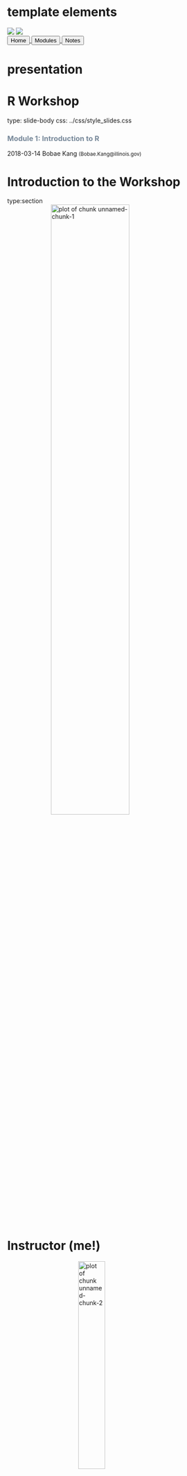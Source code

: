 # template elements
<div class="header"></div>
<div class="footer"></div>
<img src="../images/icjia.png" class="logo"></img>
<img src="../images/il_seal.gif" class="seal"></img>
<div class="buttons">
<a href="../index.html">
  <button type="button">Home</button>
</a>
<a href="../modules.html">
  <button type="button">Modules</button>
</a>
<a href="../notes/module1_notes.html">
  <button type="button">Notes</button>
</a>
</div>
<link href="https://fonts.googleapis.com/css?family=Oswald" rel="stylesheet">


# presentation
R Workshop
========================================================
type: slide-body
css: ../css/style_slides.css
<h3 style="color: #789">Module 1: Introduction to R</h3>  
2018-03-14  
Bobae Kang  
<small>(Bobae.Kang@illinois.gov)</small>  


Introduction to the Workshop
========================================================
type:section
<img src="../images/icjia-x-r.png" title="plot of chunk unnamed-chunk-1" alt="plot of chunk unnamed-chunk-1" width="60%" style="display: block; margin: auto; box-shadow: none;" />


Instructor (me!)
========================================================
<img src="../images/smily-face.png" title="plot of chunk unnamed-chunk-2" alt="plot of chunk unnamed-chunk-2" width="35%" style="display: block; margin: auto; box-shadow: none;" />


Workshop objectives
========================================================
This workshop will help you **to get started** and provide you with the basic skills and techniques in using R for research and data analysis. 

Ultimately, this workshop seeks to help you **to gain the knowledge and confidence necesary to learn** what they need to know for you own research projects.


========================================================
<br>

* Import and manipulate tabular data files using R
* Create simple data visualizations (scatterplot, histogram, bar chart, line chart, etc.) to extract insight from data using R
* Perform basic statistical analysis using R
* Generate a report on a simple data analysis task using R

***

<br>
* Understand the basic elements of the R programming language
* Employ the programmatic approach to research and data analysis projects
* Leverage online resources to find solutions to specific questions on using R for a given task.


A programming approach to research
========================================================
<img src="../images/programming-approach.png" title="plot of chunk unnamed-chunk-3" alt="plot of chunk unnamed-chunk-3" width="40%" style="display: block; margin: auto; box-shadow: none;" />
<p style="font-size:0.5em; text-align: center; color: #777;">
Source: <a href="https://pixabay.com/en/code-geek-talk-code-to-me-coffee-cup-2680204/">pixabay.com</a>
</p>


GUI workflow vs. programmatic workflow
========================================================
<div style="margin-top: 30%">
<img src="../images/archer.png" title="plot of chunk unnamed-chunk-4" alt="plot of chunk unnamed-chunk-4" width="80%" style="display: block; margin: auto; box-shadow: none;" />
</div>

***

<div style="margin-top: 30%">
<img src="../images/lana.png" title="plot of chunk unnamed-chunk-5" alt="plot of chunk unnamed-chunk-5" width="80%" style="display: block; margin: auto; box-shadow: none;" />
</div>


GUI workflow
========================================================
* Download datasets (to the Download folder)
* Examine each dataset in MS Excel
* Copy + paste data into a single spreadsheet
* Open the combined dataset in SPSS
* Run a regression analysis in SPSS
* Write a report in MS Word
* Submit the report


Programmatic workflow
========================================================
* Set up a directory
* Write an R program to download datasets
* Write an R program to combine and clean datasets
* Write an R program to run regression analysis and draw plots
* Write an R program to generate a report
* Submit the report


Benefits of a programming approach
========================================================
* Automation
* Modularity
* Reproducibility
* Version control

Automation
========================================================
* Implementing the research work in programs that will run later to automatically execute the work
* Producing consistent results

Modularity
========================================================
> In software design, modularity refers to a logical partitioning of the "software design" that allows complex software to be manageable for the purpose of implementation and maintenance.<br> - ["Modularity", Wikipedia](https://en.wikipedia.org/wiki/Modularity)

* Breaking down different stages or steps of research work into smaller but meaningful parts
* Separate programms for separate tasks
* Writing custom functions


Reproducibility
========================================================
> Reproducibility refers to the ability of a researcher to duplicate the results of a prior study using the same materials and procedures as were used by the original investigator. [...] Reproducibility is a minimum necessary condition for a finding to be believable and informative.<br> - [U.S. NSF Subcommittee on Replicability in Science](https://www.nsf.gov/sbe/AC_Materials/SBE_Robust_and_Reliable_Research_Report.pdf)

* Greater productivity in a collaborative project

Version control
========================================================
* The practice of managing changes in a document or a program in a systematic fashion
* Protecting the work from (unintentional) corruptions
* An example of version control system: Git


Introducing ...
========================================================
type:section

```
[1] "Hello World!"
```

<img src="../images/Rlogo.png" title="plot of chunk unnamed-chunk-6" alt="plot of chunk unnamed-chunk-6" width="35%" style="display: block; margin: auto; box-shadow: none;" />
<p style="font-size:0.5em; text-align: center; color: #777;">
Source: <a href="https://www.r-project.org/logo/">r-project.org</a>
</p>


What is R?
========================================================
> "R is a language and environment for statistical computing and graphics."<br>- The R Foundation

* *Built for* data analysis and visualization
* One of the the most popular choices of programming language among academic researchers and data scientists


========================================================
<img src="https://zgab33vy595fw5zq-zippykid.netdna-ssl.com/wp-content/uploads/2017/10/plot_tags_time-1-675x675.png" title="plot of chunk unnamed-chunk-7" alt="plot of chunk unnamed-chunk-7" width="60%" style="display: block; margin: auto; box-shadow: none;" />
<p style="font-size:0.5em; text-align: center; color: #777;">
Source: David Robinson, 2017, <a href="https://stackoverflow.blog/2017/10/10/impressive-growth-r/">"The Impresseive Growth of R"</a>
</p>


Why R?
========================================================
<img src="https://c1.staticflickr.com/4/3903/14750882233_cf43e135b9_b.jpg" title="plot of chunk unnamed-chunk-8" alt="plot of chunk unnamed-chunk-8" width="60%" style="display: block; margin: auto; box-shadow: none;" />
<p style="font-size:0.5em; text-align:center; color: #777;">
Source: <a href="https://www.flickr.com/">flickr.com</a>
</p>

========================================================
<p style="text-align:center">(Because ... DUH!)</p>
<img src="http://www.reactiongifs.com/r/2013/09/duh.gif" title="plot of chunk unnamed-chunk-9" alt="plot of chunk unnamed-chunk-9" width="60%" style="display: block; margin: auto;" />
<p style="font-size:0.5em; text-align: center; color: #777;">
Source: <a href="https://www.reactiongifs.com/">Reaction GIFs</a>
</p>


And more reasons
========================================================
* Open source (free!)
* Built for statistical analysis
* Reproducible and transparent
* Extensible through powerful third-party libraries
* Enabling researchers to tackle a variety of tasks using a *single* platform


Comparisons
========================================================
type:section
<img src="../images/comparison.png" title="plot of chunk unnamed-chunk-10" alt="plot of chunk unnamed-chunk-10" width="40%" style="display: block; margin: auto; box-shadow: none;" />
<p style="font-size:0.5em; text-align: center; color: #777;">
Source: <a href="https://commons.wikimedia.org/wiki/File:Icon_Hinweis_Rechtsthemen.svg">Wikimedia Commons</a>
</p>


R vs MS Excel
========================================================
* License cost
* Speed and scalability
* Visualization
* Complex and advanced analysis
* Reproducibility


R vs IBM SPSS
========================================================
* License cost (again)
* Syntax
* Visualization
* Reporting


R vs Tableau
========================================================
* License cost (DUH!)
* Reproducibility
* Data manipulation
* Complex and advanced analysis


Conclusion
========================================================
* No intention to degrade other tools
    * Ease of use for intended tasks
* R as a great addition to any researcher's toolbox
    * Highly performant, versatile, and flexible

========================================================
type:section
<img src="https://www.rstudio.com/wp-content/uploads/2016/09/RStudio-Logo-Blue-Gray-250.png" title="plot of chunk unnamed-chunk-11" alt="plot of chunk unnamed-chunk-11" width="30%" style="display: block; margin: auto; box-shadow: none;" />
<p style="font-size:0.5em; text-align: center; color: #777;">
Source: <a href="https://www.rstudio.com//">RStudio</a>
</p>


What is RStudio? Why use it?
========================================================
* Best Integrated Development Environment (IDE) for R
* Powerful and convenient features
* Interactive workflow
* Open source (free again!)
* ... and many more!


========================================================
<img src="../images/rstudio_structure.jpeg" title="plot of chunk unnamed-chunk-12" alt="plot of chunk unnamed-chunk-12" width="100%" />
<p style="font-size:0.5em; text-align: center; color: #777;">
Source: <a href="https://commons.wikimedia.org/wiki/File:Structure_of_Rstudio.jpeg">Wikimedia Commons</a>
</p>


Basic Setup
========================================================
type:section
<img src="https://upload.wikimedia.org/wikipedia/commons/thumb/d/dc/Simpleicons_Interface_gears-couple.svg/2000px-Simpleicons_Interface_gears-couple.svg.png" title="plot of chunk unnamed-chunk-13" alt="plot of chunk unnamed-chunk-13" width="40%" style="display: block; margin: auto; box-shadow: none;" />
<p style="font-size:0.5em; text-align: center; color: #777;">
Source: <a href="https://www.wikimedia.org//">Wikimedia.org</a>
</p>


Installing R
========================================================
* Visit https://cran.r-project.org/
* Or simply google "download R" to find the link to download page

* *Installation requires the Administrator account*
    * Talk to DoIT!


========================================================
<img src="../images/installing_r1.png" title="plot of chunk unnamed-chunk-14" alt="plot of chunk unnamed-chunk-14" width="85%" style="display: block; margin: auto; box-shadow: none;" />


========================================================
<img src="../images/installing_r2.png" title="plot of chunk unnamed-chunk-15" alt="plot of chunk unnamed-chunk-15" width="85%" style="display: block; margin: auto; box-shadow: none;" />


========================================================
<img src="../images/installing_r3.png" title="plot of chunk unnamed-chunk-16" alt="plot of chunk unnamed-chunk-16" width="85%" style="display: block; margin: auto; box-shadow: none;" />


========================================================
<img src="../images/installing_r4.png" title="plot of chunk unnamed-chunk-17" alt="plot of chunk unnamed-chunk-17" width="85%" style="display: block; margin: auto; box-shadow: none;" />


Installing RStudio
========================================================
* Visit https://www.rstudio.com/products/rstudio/download/
* Or simply google "download Rstudio" to find the link to download page

* Again, *installation requires the Administrator account*
    * Talk to DoIT!


========================================================
<img src="../images/install_rstudio1.png" title="plot of chunk unnamed-chunk-18" alt="plot of chunk unnamed-chunk-18" width="85%" style="display: block; margin: auto; box-shadow: none;" />


========================================================
<img src="../images/install_rstudio2.png" title="plot of chunk unnamed-chunk-19" alt="plot of chunk unnamed-chunk-19" width="85%" style="display: block; margin: auto; box-shadow: none;" />


========================================================
<img src="../images/install_rstudio3.png" title="plot of chunk unnamed-chunk-20" alt="plot of chunk unnamed-chunk-20" width="85%" style="display: block; margin: auto; box-shadow: none;" />


Workshop Overview
========================================================
type:section
<img src="https://upload.wikimedia.org/wikipedia/commons/c/c4/Cartoon-313457_640.jpg" title="plot of chunk unnamed-chunk-21" alt="plot of chunk unnamed-chunk-21" width="50%" style="display: block; margin: auto; box-shadow: none;" />
<p style="font-size:0.5em; text-align: center; color: #777;">
Source: <a href="https://www.wikimedia.org//">Wikimedia Commons</a>
</p>


Module 2
========================================================
<h2>R basics</h2>
* Part 1. Fundamentals of R programming.
    * R objects, expressions, functions, environments
* Part 2: Gearing up for data analysis
    * `tidyverse` framework
    * Recommended R style guide

Module 3
========================================================
<h2>Data analysis with R</h2>
* Part 1. Getting started with `tidyverse`
    * Manipulating data with `dplyr`
    * Tidying up data with `tidyr` 
* Part 2. More on data analysis
    * character strings
    * date/datetimes
    * Importing/exporting data


Module 4
========================================================
<h2>Data visualization with R</h2>
* Part 1. The Grammar of Graphics
    * `ggplot2` package
* Part 2. Maps and interactive plots
    * Pacakges for maps
    * Pacakges for interactive plots


Module 5
========================================================
<h2>Statistical modeling with R</h2>
* Part 1. Basics of statistical modeling
    * Descriptive statistics
    * Linear modelss and generalized linear models
* Part 2. Options for advanced modeling
    * Survival analysis
    * Time series analysis
    * Spatial regression analysis
    * Machine learning


Module 6
========================================================
<h2>"To Infinity and Beyond"</h2>
* Part 1. Sharing your work
    * R Markdown documents
    * Presentation slides
    * Shiny applications
    * Websites
* Part 2. Leveraging online resources
    * Various online resources



Questions?
========================================================
type: section
<img src="https://media1.tenor.com/images/cfd1535c06cfdd626472663659f84e22/tenor.gif" title="plot of chunk unnamed-chunk-22" alt="plot of chunk unnamed-chunk-22" width="40%" style="display: block; margin: auto; box-shadow: none;" />
<p style="font-size:0.5em; text-align:center; color: #777;">
Source: <a href="https://tenor.com/view/beyonce-question-gif-5966034">tenor.com</a>
</p>


References
========================================================
<ul style="font-size: 0.6em">
  <li>Bollen, K., Cacioppo, J., Kaplan, R., Krosnick, J. & Olds, J. (2015). <a href="https://www.nsf.gov/sbe/AC_Materials/SBE_Robust_and_Reliable_Research_Report.pdf">"Social, Behaviroal, and Economic Sciences Perspectives on Robust and Reliable Science"</a>.</li>
  <li>Gentzkow, M. & Shapiro, J. M. (2014). <a href="https://people.stanford.edu/gentzkow/sites/default/files/codeanddata.pdf">"Code and Data for the Social Sciences: A Practitioner's Guide"</a>.</li>
  <li>Robinson, D. (2017). <a href="https://stackoverflow.blog/2017/10/10/impressive-growth-r/">"The Impressive Growth of R"</a>. <span style="font-style:italic">Stack Overflow Blog</span>.</li>
  <li>Soltoff, B. (2018). <a href="http://cfss.uchicago.edu/block001_intro.html">"Introduction to computing for the social sciences"</a>. <span style="font-style:italic">Computing for the Social Sciences</span>.</li>
  <li>Wikipedia articles on relevant topics.</li>
</ul>

